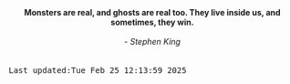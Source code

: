 
<div align="center"><b><span>Monsters are real, and ghosts are real too. They live inside us, and sometimes, they win.</span></b><br><br><i> - Stephen King</i></div>
<br><br><kbd>Last updated:Tue Feb 25 12:13:59 2025</kbd>